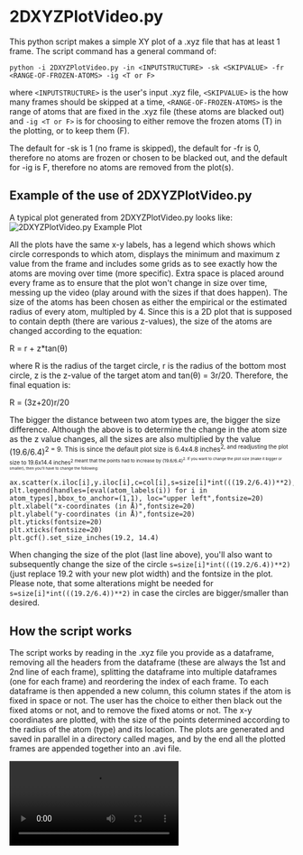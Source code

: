 # 2DXYZPlotVideo.py

This python script makes a simple XY plot of a .xyz file that has at least 1 frame. The script command has a general command of:

```python -i 2DXYZPlotVideo.py -in <INPUTSTRUCTURE> -sk <SKIPVALUE> -fr <RANGE-OF-FROZEN-ATOMS> -ig <T or F>```
  
where ```<INPUTSTRUCTURE>``` is the user's input .xyz file, ```<SKIPVALUE>``` is the how many frames should be skipped at a time, ```<RANGE-OF-FROZEN-ATOMS>``` is the range of atoms that are fixed in the .xyz file (these atoms are blacked out) and ```-ig <T or F>``` is for choosing to either remove the frozen atoms (T) in the plotting, or to keep them (F). 

The default for -sk is 1 (no frame is skipped), the default for -fr is 0, therefore no atoms are frozen or chosen to be blacked out, and the default for -ig is F, therefore no atoms are removed from the plot(s). 
  
## Example of the use of 2DXYZPlotVideo.py
  
A typical plot generated from 2DXYZPlotVideo.py looks like:
![2DXYZPlotVideo.py Example Plot](https://raw.githubusercontent.com/lenardcarroll/2DXYZPlotVideo.py/main/frame_0.jpg "Example of plot from 2DXYZPlotVideo.py")
  
All the plots have the same x-y labels, has a legend which shows which circle corresponds to which atom, displays the minimum and maximum z value from the frame and includes some grids as to see exactly how the atoms are moving over time (more specific). Extra space is placed around every frame as to ensure that the plot won't change in size over time, messing up the video (play around with the sizes if that does happen). The size of the atoms has been chosen as either the empirical or the estimated radius of every atom, multipled by 4. Since this is a 2D plot that is supposed to contain depth (there are various z-values), the size of the atoms are changed according to the equation:

R = r + z*tan(&theta;)
 
where R is the radius of the target circle, r is the radius of the bottom most circle, z is the z-value of the target atom and tan(&theta;) = 3r/20. Therefore, the final equation is:
  
R = (3z+20)r/20
  
The bigger the distance between two atom types are, the bigger the size difference. Although the above is to determine the change in the atom size as the z value changes, all the sizes are also multiplied by the value (19.6/6.4)<sup>2 = 9. This is since the default plot size is 6.4x4.8 inches<sup>2, and readjusting the plot size to 19.6x14.4 inches<sup>2 meant that the points had to increase by (19.6/6.4)<sup>2. If you want to change the plot size (make it bigger or smaller), then you'll have to change the following:
```
ax.scatter(x.iloc[i],y.iloc[i],c=col[i],s=size[i]*int(((19.2/6.4))**2),edgecolors='black',marker='o',lw=2)
plt.legend(handles=[eval(atom_labels(i)) for i in atom_types],bbox_to_anchor=(1,1), loc="upper left",fontsize=20)
plt.xlabel("x-coordinates (in Å)",fontsize=20)
plt.ylabel("y-coordinates (in Å)",fontsize=20)
plt.yticks(fontsize=20)
plt.xticks(fontsize=20)
plt.gcf().set_size_inches(19.2, 14.4)
```

When changing the size of the plot (last line above), you'll also want to subsequently change the size of the circle ```s=size[i]*int(((19.2/6.4))**2)``` (just replace 19.2 with your new plot width) and the fontsize in the plot. Please note, that some alterations might be needed for ```s=size[i]*int(((19.2/6.4))**2)``` in case the circles are bigger/smaller than desired.

## How the script works

The script works by reading in the .xyz file you provide as a dataframe, removing all the headers from the dataframe (these are always the 1st and 2nd line of each frame), splitting the dataframe into multiple dataframes (one for each frame) and reordering the index of each frame. To each dataframe is then appended a new column, this column states if the atom is fixed in space or not. The user has the choice to either then black out the fixed atoms or not, and to remove the fixed atoms or not. The x-y coordinates are plotted, with the size of the points determined according to the radius of the atom (type) and its location. The plots are generated and saved in parallel in a directory called mages, and by the end all the plotted frames are appended together into an .avi file. 
  
![2DXYZPlotVideo.py Example Video](https://github.com/lenardcarroll/2DXYZPlotVideo.py/blob/main/video.mp4?raw=true "Example of a compressed generated video from 2DXYZPlotVideo.py")
  
